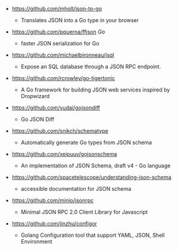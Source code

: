 - https://github.com/mholt/json-to-go
  - Translates JSON into a Go type in your browser
  
- https://github.com/pquerna/ffjson *Go*
  - faster JSON serialization for Go 

- https://github.com/michaelbironneau/jsql
  - Expose an SQL database through a JSON RPC endpoint. 

- https://github.com/rcrowley/go-tigertonic
  - A Go framework for building JSON web services inspired by Dropwizard 

- https://github.com/yudai/gojsondiff
  - Go JSON Diff

- https://github.com/snikch/schematype
  - Automatically generate Go types from JSON schema  

- https://github.com/xeipuuv/gojsonschema
  - An implementation of JSON Schema, draft v4 - Go language 

- https://github.com/spacetelescope/understanding-json-schema
  - accessible documentation for JSON schema 

- https://github.com/minio/jsonrpc
  - Minimal JSON RPC 2.0 Client Library for Javascript 
  
- https://github.com/jinzhu/configor
  - Golang Configuration tool that support YAML, JSON, Shell Environment 
